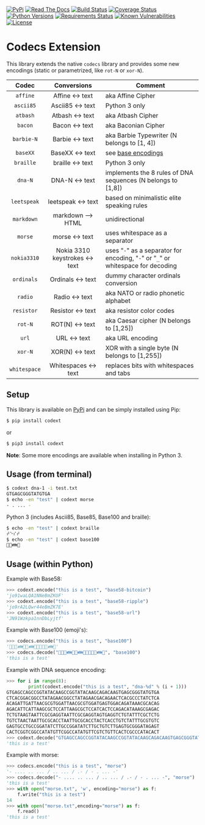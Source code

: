 [![PyPi](https://img.shields.io/pypi/v/codext.svg)](https://pypi.python.org/pypi/codext/)
[![Read The Docs](https://readthedocs.org/projects/python-codext/badge/?version=latest)](https://python-codext.readthedocs.io/en/latest/?badge=latest)
[![Build Status](https://travis-ci.org/dhondta/python-codext.svg?branch=master)](https://travis-ci.org/dhondta/python-codext)
[![Coverage Status](https://coveralls.io/repos/github/dhondta/python-codext/badge.svg?branch=master)](https://coveralls.io/github/dhondta/python-codext?branch=master)
[![Python Versions](https://img.shields.io/pypi/pyversions/codext.svg)](https://pypi.python.org/pypi/codext/)
[![Requirements Status](https://requires.io/github/dhondta/python-codext/requirements.svg?branch=master)](https://requires.io/github/dhondta/python-codext/requirements/?branch=master)
[![Known Vulnerabilities](https://snyk.io/test/github/dhondta/python-codext/badge.svg?targetFile=requirements.txt)](https://snyk.io/test/github/dhondta/python-codext?targetFile=requirements.txt)
[![License](https://img.shields.io/pypi/l/codext.svg)](https://pypi.python.org/pypi/codext/)

# Codecs Extension

This library extends the native `codecs` library and provides some new encodings (static or parametrized, like `rot-N` or `xor-N`).

**Codec** | **Conversions** | **Comment**
:---: | :---: | ---
`affine` | Affine <-> text | aka Affine Cipher
`ascii85` | Ascii85 <-> text | Python 3 only
`atbash` | Atbash <-> text | aka Atbash Cipher
`bacon` | Bacon <-> text | aka Baconian Cipher
`barbie-N` | Barbie <-> text | aka Barbie Typewriter (N belongs to [1, 4])
`baseXX` | BaseXX <-> text | see [base encodings](https://python-codext.readthedocs.io/en/latest/base.html)
`braille` | braille <-> text | Python 3 only
`dna-N` | DNA-N <-> text | implements the 8 rules of DNA sequences (N belongs to [1,8])
`leetspeak` | leetspeak <-> text | based on minimalistic elite speaking rules
`markdown` | markdown --> HTML | unidirectional
`morse` | morse <-> text | uses whitespace as a separator
`nokia3310` | Nokia 3310 keystrokes <-> text | uses "`-`" as a separator for encoding, "`-`" or "`_`" or whitespace for decoding
`ordinals` | Ordinals <-> text | dummy character ordinals conversion
`radio` | Radio <-> text | aka NATO or radio phonetic alphabet
`resistor` | Resistor <-> text | aka resistor color codes
`rot-N` | ROT(N) <-> text | aka Caesar cipher (N belongs to [1,25])
`url` | URL <-> text | aka URL encoding
`xor-N` | XOR(N) <-> text | XOR with a single byte (N belongs to [1,255])
`whitespace` | Whitespaces <-> text | replaces bits with whitespaces and tabs


## Setup

This library is available on [PyPi](https://pypi.python.org/pypi/codext/) and can be simply installed using Pip:

```sh
$ pip install codext
```

or

```sh
$ pip3 install codext
```

**Note**: Some more encodings are available when installing in Python 3.

## Usage (from terminal)

```sh
$ codext dna-1 -i test.txt
GTGAGCGGGTATGTGA
$ echo -en "test" | codext morse
- . ... -
```

Python 3 (includes Ascii85, Base85, Base100 and braille):

```sh
$ echo -en "test" | codext braille
⠞⠑⠎⠞
$ echo -en "test" | codext base100
👫👜👪👫
```

## Usage (within Python)

Example with Base58:

```python
>>> codext.encode("this is a test", "base58-bitcoin")
'jo91waLQA1NNeBmZKUF'
>>> codext.encode("this is a test", "base58-ripple")
'jo9rA2LQwr44eBmZK7E'
>>> codext.encode("this is a test", "base58-url")
'JN91Wzkpa1nnDbLyjtf'
```

Example with Base100 (emoji's):

```python
>>> codecs.encode("this is a test", "base100")
'👫👟👠👪🐗👠👪🐗👘🐗👫👜👪👫'
>>> codecs.decode("👫👟👠👪🐗👠👪🐗👘🐗👫👜👪👫", "base100")
'this is a test'
```

Example with DNA sequence encoding:

```python
>>> for i in range(8):
        print(codext.encode("this is a test", "dna-%d" % (i + 1)))
GTGAGCCAGCCGGTATACAAGCCGGTATACAAGCAGACAAGTGAGCGGGTATGTGA
CTCACGGACGGCCTATAGAACGGCCTATAGAACGACAGAACTCACGCCCTATCTCA
ACAGATTGATTAACGCGTGGATTAACGCGTGGATGAGTGGACAGATAAACGCACAG
AGACATTCATTAAGCGCTCCATTAAGCGCTCCATCACTCCAGACATAAAGCGAGAC
TCTGTAAGTAATTCGCGAGGTAATTCGCGAGGTAGTGAGGTCTGTATTTCGCTCTG
TGTCTAACTAATTGCGCACCTAATTGCGCACCTACTCACCTGTCTATTTGCGTGTC
GAGTGCCTGCCGGATATCTTGCCGGATATCTTGCTGTCTTGAGTGCGGGATAGAGT
CACTCGGTCGGCCATATGTTCGGCCATATGTTCGTCTGTTCACTCGCCCATACACT
>>> codext.decode("GTGAGCCAGCCGGTATACAAGCCGGTATACAAGCAGACAAGTGAGCGGGTATGTGA", "dna-1")
'this is a test'
```

Example with morse:

```python
>>> codecs.encode("this is a test", "morse")
'- .... .. ... / .. ... / .- / - . ... -'
>>> codecs.decode("- .... .. ... / .. ... / .- / - . ... -", "morse")
'this is a test'
>>> with open("morse.txt", 'w', encoding="morse") as f:
	f.write("this is a test")
14
>>> with open("morse.txt",encoding="morse") as f:
	f.read()
'this is a test'
```
